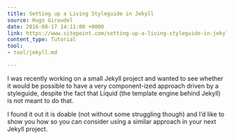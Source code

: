 ```yaml
---
title: Setting up a Living Styleguide in Jekyll
source: Hugo Giraudel
date: 2016-08-17 14:11:00 +0000
link: https://www.sitepoint.com/setting-up-a-living-styleguide-in-jekyll/
content_type: Tutorial
tool:
- tool/jekyll.md

---
```

I was recently working on a small Jekyll project and wanted to see whether it would be possible to have a very component-ized approach driven by a styleguide, despite the fact that Liquid (the template engine behind Jekyll) is not meant to do that.

I found it out it is doable (not without some struggling though) and I’d like to show you how so you can consider using a similar approach in your next Jekyll project.





